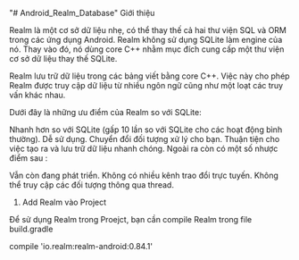 "# Android_Realm_Database" 
Giới thiệu

Realm là một cơ sở dữ liệu nhẹ, có thể thay thế cả hai thư viện SQL và ORM trong các ứng dụng Android. Realm không sử dụng SQLite làm engine của nó. Thay vào đó, nó dùng core C++ nhằm mục đích cung cấp một thư viện cơ sở dữ liệu thay thế SQLite.

Realm lưu trữ dữ liệu trong các bảng viết bằng core C++. Việc này cho phép Realm được truy cập dữ liệu từ nhiều ngôn ngữ cũng như một loạt các truy vấn khác nhau.

Dưới đây là những ưu điểm của Realm so với SQLite:

Nhanh hơn so với SQLite (gấp 10 lần so với SQLite cho các hoạt động bình thường).
Dễ sử dụng.
Chuyển đổi đối tượng xử lý cho bạn.
Thuận tiện cho việc tạo ra và lưu trữ dữ liệu nhanh chóng.
Ngoài ra còn có một số nhược điểm sau :

Vẫn còn đang phát triển.
Không có nhiều kênh trao đổi trực tuyến.
Không thể truy cập các đối tượng thông qua thread.

1. Add Realm vào Project

Để sử dụng Realm trong Proejct, bạn cần compile Realm trong file build.gradle

compile 'io.realm:realm-android:0.84.1'